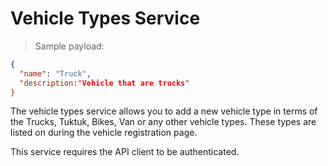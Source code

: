 # Vehicle Types Service

> Sample payload:
```json
{
  "name": "Truck",
  "description:"Vehicle that are trucks"
}
```

The vehicle types service allows you to add a new vehicle type in terms of the Trucks, Tuktuk, Bikes, Van or any other vehicle types.
These types are listed on during the vehicle registration page. 

This service requires the API client to be authenticated. 
